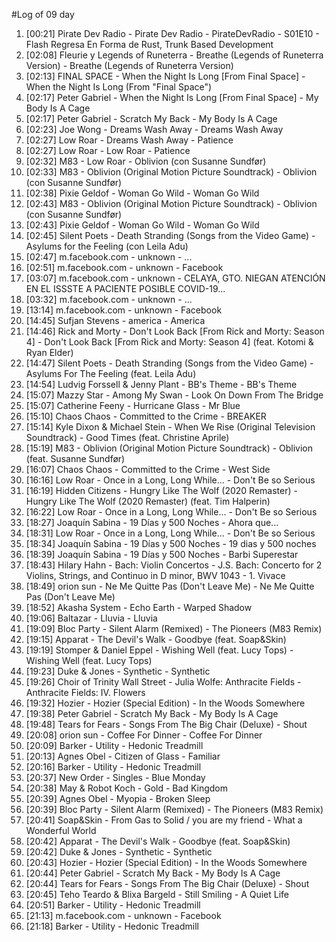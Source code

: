 #Log of 09 day

1. [00:21] Pirate Dev Radio - Pirate Dev Radio - PirateDevRadio - S01E10 - Flash Regresa En Forma de Rust, Trunk Based Development
1. [02:08] Fleurie y Legends of Runeterra - Breathe (Legends of Runeterra Version) - Breathe (Legends of Runeterra Version)
1. [02:13] FINAL SPACE - When the Night Is Long [From Final Space] - When the Night Is Long (From "Final Space")
1. [02:17] Peter Gabriel - When the Night Is Long [From Final Space] - My Body Is A Cage
1. [02:17] Peter Gabriel - Scratch My Back - My Body Is A Cage
1. [02:23] Joe Wong - Dreams Wash Away - Dreams Wash Away
1. [02:27] Low Roar - Dreams Wash Away - Patience
1. [02:27] Low Roar - Low Roar - Patience
1. [02:32] M83 - Low Roar - Oblivion (con Susanne Sundfør)
1. [02:33] M83 - Oblivion (Original Motion Picture Soundtrack) - Oblivion (con Susanne Sundfør)
1. [02:38] Pixie Geldof - Woman Go Wild - Woman Go Wild
1. [02:43] M83 - Oblivion (Original Motion Picture Soundtrack) - Oblivion (con Susanne Sundfør)
1. [02:43] Pixie Geldof - Woman Go Wild - Woman Go Wild
1. [02:45] Silent Poets - Death Stranding (Songs from the Video Game) - Asylums for the Feeling (con Leila Adu)
1. [02:47] m.facebook.com - unknown - ...
1. [02:51] m.facebook.com - unknown - Facebook
1. [03:07] m.facebook.com - unknown - CELAYA, GTO. NIEGAN ATENCIÓN EN EL ISSSTE A PACIENTE POSIBLE COVID-19...
1. [03:32] m.facebook.com - unknown - ...
1. [13:14] m.facebook.com - unknown - Facebook
1. [14:45] Sufjan Stevens - america - America
1. [14:46] Rick and Morty - Don't Look Back [From Rick and Morty: Season 4] - Don't Look Back [From Rick and Morty: Season 4] (feat. Kotomi & Ryan Elder)
1. [14:47] Silent Poets - Death Stranding (Songs from the Video Game) - Asylums For The Feeling (feat. Leila Adu)
1. [14:54] Ludvig Forssell & Jenny Plant - BB's Theme - BB's Theme
1. [15:07] Mazzy Star - Among My Swan - Look On Down From The Bridge
1. [15:07] Catherine Feeny - Hurricane Glass - Mr Blue
1. [15:10] Chaos Chaos - Committed to the Crime - BREAKER
1. [15:14] Kyle Dixon & Michael Stein - When We Rise (Original Television Soundtrack) - Good Times (feat. Christine Aprile)
1. [15:19] M83 - Oblivion (Original Motion Picture Soundtrack) - Oblivion (feat. Susanne Sundfør)
1. [16:07] Chaos Chaos - Committed to the Crime - West Side
1. [16:16] Low Roar - Once in a Long, Long While... - Don't Be so Serious
1. [16:19] Hidden Citizens - Hungry Like The Wolf (2020 Remaster) - Hungry Like The Wolf (2020 Remaster) (feat. Tim Halperin)
1. [16:22] Low Roar - Once in a Long, Long While... - Don't Be so Serious
1. [18:27] Joaquín Sabina - 19 Días y 500 Noches - Ahora que...
1. [18:31] Low Roar - Once in a Long, Long While... - Don't Be so Serious
1. [18:34] Joaquín Sabina - 19 Días y 500 Noches - 19 dias y 500 noches
1. [18:39] Joaquín Sabina - 19 Días y 500 Noches - Barbi Superestar
1. [18:43] Hilary Hahn - Bach: Violin Concertos - J.S. Bach: Concerto for 2 Violins, Strings, and Continuo in D minor, BWV 1043 - 1. Vivace
1. [18:49] orion sun - Ne Me Quitte Pas (Don't Leave Me) - Ne Me Quitte Pas (Don't Leave Me)
1. [18:52] Akasha System - Echo Earth - Warped Shadow
1. [19:06] Baltazar - Lluvia - Lluvia
1. [19:09] Bloc Party - Silent Alarm (Remixed) - The Pioneers (M83 Remix)
1. [19:15] Apparat - The Devil's Walk - Goodbye (feat. Soap&Skin)
1. [19:19] Stomper & Daniel Eppel - Wishing Well (feat. Lucy Tops) - Wishing Well (feat. Lucy Tops)
1. [19:23] Duke & Jones - Synthetic - Synthetic
1. [19:26] Choir of Trinity Wall Street - Julia Wolfe: Anthracite Fields - Anthracite Fields: IV. Flowers
1. [19:32] Hozier - Hozier (Special Edition) - In the Woods Somewhere
1. [19:38] Peter Gabriel - Scratch My Back - My Body Is A Cage
1. [19:48] Tears for Fears - Songs From The Big Chair (Deluxe) - Shout
1. [20:08] orion sun - Coffee For Dinner - Coffee For Dinner
1. [20:09] Barker - Utility - Hedonic Treadmill
1. [20:13] Agnes Obel - Citizen of Glass - Familiar
1. [20:16] Barker - Utility - Hedonic Treadmill
1. [20:37] New Order - Singles - Blue Monday
1. [20:38] May & Robot Koch - Gold - Bad Kingdom
1. [20:39] Agnes Obel - Myopia - Broken Sleep
1. [20:39] Bloc Party - Silent Alarm (Remixed) - The Pioneers (M83 Remix)
1. [20:41] Soap&Skin - From Gas to Solid / you are my friend - What a Wonderful World
1. [20:42] Apparat - The Devil's Walk - Goodbye (feat. Soap&Skin)
1. [20:42] Duke & Jones - Synthetic - Synthetic
1. [20:43] Hozier - Hozier (Special Edition) - In the Woods Somewhere
1. [20:44] Peter Gabriel - Scratch My Back - My Body Is A Cage
1. [20:44] Tears for Fears - Songs From The Big Chair (Deluxe) - Shout
1. [20:45] Teho Teardo & Blixa Bargeld - Still Smiling - A Quiet Life
1. [20:51] Barker - Utility - Hedonic Treadmill
1. [21:13] m.facebook.com - unknown - Facebook
1. [21:18] Barker - Utility - Hedonic Treadmill

